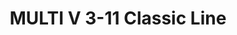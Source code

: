 --- 
title  : " MULTI V 3-11 Classic Line"
category   : "Multi-spindle heads for CNC machines"
headline   : " "
short_desc: "Multi-spindle head "
long_desc: " "
img   : "/images/000cmv0427u1988_multi-v_komplett.png"
series : "/benz/wood/woodtoolingtechnologies/multispindles/"
link : "multiv"
---